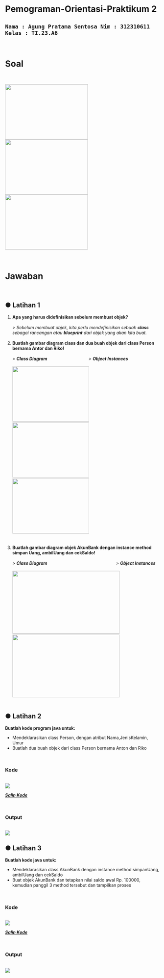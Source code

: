 # Pemograman-Orientasi-Praktikum 2

## `Nama : Agung Pratama Sentosa Nim : 312310611 Kelas : TI.23.A6`


</br>

# Soal

</br>

<img src="Dokumentasi/Screenshot%20(12).png" height="180" width="270">  <img src="Dokumentasi/Screenshot%20(13).png" height="180" width="270">  <img src="Dokumentasi/Screenshot%20(14).png" height="180" width="270">  


</br>

# Jawaban

</br>

## ● Latihan 1

<ol>
<li><strong>Apa yang harus didefinisikan sebelum membuat objek?</strong><br>
  <i><br> > Sebelum membuat objek, kita perlu mendefinisikan sebuah <b>class</b> sebagai rancangan atau <b>blueprint</b> dari objek yang akan kita buat.</i>
</li></br>
<li><strong>Buatlah gambar diagram class dan dua buah objek dari class Person bernama Antor dan Riko!</strong><br>
  <i><br> > <b>Class Diagram</b> &emsp; &emsp; &emsp; &emsp; &emsp; &nbsp; &nbsp; &emsp; &nbsp;  > <b>Object Instances</b></br></i>
  <br><img src="Dokumentasi/UML%20class%20-%20Page%201.png" height="180" width="250">       &emsp;        <img src="Dokumentasi/UML%20class%20-%20Page%201%20(3).png"   height="180" width="250">  <img src="Dokumentasi/UML%20class%20-%20Page%201%20(2).png" height="180" width="250"></li></br>
</li></br>
<li><strong>Buatlah gambar diagram objek AkunBank dengan instance method simpan Uang, ambilUang dan cekSaldo!</strong><br>
  <i><br> > <b>Class Diagram</b> &emsp; &emsp; &emsp; &emsp; &emsp; &nbsp; &nbsp; &emsp; &nbsp; &emsp; &emsp; &emsp; &emsp; &emsp;  > <b>Object Instances</b></br></i>
  </br><img src="Dokumentasi/UML%20class%20-%20Page%202.png" height="205" width="350"> &emsp; <img src="Dokumentasi/UML%20class%20-%20Page%203.png" height="205" width="350">
</li></br>
</ol>

## ● Latihan 2

**Buatlah kode program java untuk:**
* Mendeklarasikan class Person, dengan atribut Nama,JenisKelamin, Umur
* Buatlah dua buah objek dari class Person bernama Anton dan Riko

<br/>

### Kode

<br/>

<img src="Dokumentasi/code.png">

<a href=https://github.com/AgusSetiawn/Pemograman-Orientasi-Objek_latihan2/blob/5f23b0fa5be275f0e7c575a432315fa401aee66e/Kode%20Java/Person/Person.java><strong><i>Salin Kode</i></strong></a>

<br/>

### Output

<br/>

<img src="Dokumentasi/Screenshot%202024-10-09%20025202.png">

<br/>

## ● Latihan 3

**Buatlah kode java untuk:**
* Mendeklarasikan class AkunBank dengan instance method simpanUang, ambilUang dan cekSaldo
* Buat objek AkunBank dan tetapkan nilai saldo awal Rp. 100000, kemudian panggil 3 method tersebut dan tampilkan proses

<br/>

### Kode

<br/>

<img src="Dokumentasi/code2.png">

<a href=https://github.com/AgusSetiawn/Pemograman-Orientasi-Objek_latihan2/blob/main/Kode%20Java/AkunBank/AkunBank.java><strong><i>Salin Kode</i></strong></a>

<br/>

### Output

<br/>

<img src="Dokumentasi/Screenshot%202024-10-09%20025642.png">

<br/>
